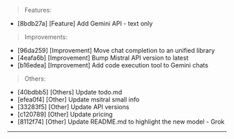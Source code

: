 > Features:
- [8bdb27a] [Feature] Add Gemini API - text only

> Improvements:
- [96da259] [Improvement] Move chat completion to an unified library
- [4eafa6b] [Improvement] Bump Mistral API version to latest
- [b16edea] [Improvement] Add code execution tool to Gemini chats

> Others:
- [40bdbb5] [Others] Update todo.md
- [efea0f4] [Other] Update msitral small info
- [33283f5] [Other] Update API versions
- [c120789] [Other] Update pricing
- [8112f74] [Other] Update README.md to highlight the new model - Grok


---

